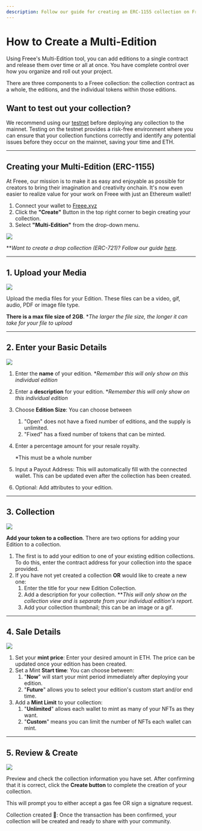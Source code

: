 ```yaml
---
description: Follow our guide for creating an ERC-1155 collection on Freee.
---
```


# How to Create a Multi-Edition

Using Freee's Multi-Edition tool, you can add editions to a single contract and release them over time or all at once. You have complete control over how you organize and roll out your project.

There are three components to a Freee collection: the collection contract as a whole, the editions, and the individual tokens within those editions.

## Want to test out your collection?

We recommend using our [testnet](https://testnet.freee.xyz) before deploying any collection to the mainnet. Testing on the testnet provides a risk-free environment where you can ensure that your collection functions correctly and identify any potential issues before they occur on the mainnet, saving your time and ETH.

***

## Creating your Multi-Edition (ERC-1155)

At Freee, our mission is to make it as easy and enjoyable as possible for creators to bring their imagination and creativity onchain. It's now even easier to realize value for your work on Freee with just an Ethereum wallet!

1. Connect your wallet to [Freee.xyz](https://freee.xyz/)
2. Click the **"Create"** Button in the top right corner to begin creating your collection.
3. Select **"Multi-Edition"** from the drop-down menu.

![](../../imgs/multi-edition\_1.gif)

\*\*_Want to create a drop collection (ERC-721)? Follow our guide_ [_here_](../how-to-create-a-drop-erc-721/how-to-create-a-drop-erc-721.md)_._

***

## 1. Upload your Media

![](../../imgs/multi-edition\_2.jpg)

Upload the media files for your Edition. These files can be a video, gif, audio, PDF or image file type.

**There is a max file size of 2GB**. \*_The larger the file size, the longer it can take for your file to upload_

***

## 2. Enter your Basic Details

![](../../imgs/multi-edition\_3.png)

1. Enter the **name** of your edition. \*_Remember this will only show on this individual edition_
2. Enter a **description** for your edition. \*_Remember this will only show on this individual edition_
3. Choose **Edition Size**: You can choose between
   1. "Open" does not have a fixed number of editions, and the supply is unlimited.
   2. "Fixed" has a fixed number of tokens that can be minted.
4.  Enter a percentage amount for your resale royalty.

    \*This must be a whole number
5. Input a Payout Address: This will automatically fill with the connected wallet. This can be updated even after the collection has been created.
6. Optional: Add attributes to your edition.

***

## 3. Collection

![](../../imgs/multi-edition\_4.png)

**Add your token to a collection**. There are two options for adding your Edition to a collection.

1. The first is to add your edition to one of your existing edition collections. To do this, enter the contract address for your collection into the space provided.
2. If you have not yet created a collection **OR** would like to create a new one:
   1. Enter the title for your new Edition Collection.
   2. Add a description for your collection. \*\*_This will only show on the collection view and is separate from your individual edition's report._
   3. Add your collection thumbnail; this can be an image or a gif.

***

## 4. Sale Details

![](../../imgs/multi-edition\_5.png)

1. Set your **mint price**: Enter your desired amount in ETH. The price can be updated once your edition has been created.
2. Set a Mint **Start time**: You can choose between:
   1. "**Now**" will start your mint period immediately after deploying your edition.
   2. "**Future**" allows you to select your edition's custom start and/or end time.
3. Add a **Mint Limit** to your collection:
   1. "**Unlimited**" allows each wallet to mint as many of your NFTs as they want.
   2. "**Custom**" means you can limit the number of NFTs each wallet can mint.

***

## 5. Review & Create

![](../../imgs/multi-edition\_6.png)

Preview and check the collection information you have set. After confirming that it is correct, click the **Create button** to complete the creation of your collection.

This will prompt you to either accept a gas fee OR sign a signature request.

Collection created 🎉: Once the transaction has been confirmed, your collection will be created and ready to share with your community.
